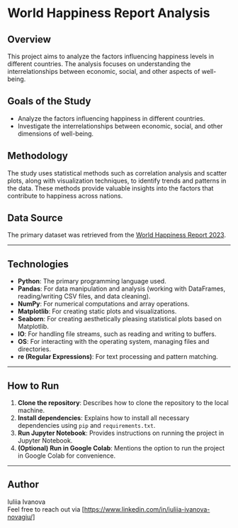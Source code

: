 # World Happiness Report Analysis

## Overview

This project aims to analyze the factors influencing happiness levels in different countries. The analysis focuses on understanding the interrelationships between economic, social, and other aspects of well-being.

## Goals of the Study

- Analyze the factors influencing happiness in different countries.
- Investigate the interrelationships between economic, social, and other dimensions of well-being.

## Methodology

The study uses statistical methods such as correlation analysis and scatter plots, along with visualization techniques, to identify trends and patterns in the data. These methods provide valuable insights into the factors that contribute to happiness across nations.

## Data Source

The primary dataset was retrieved from the [World Happiness Report 2023](https://worldhappiness.report/).

---

## Technologies

- **Python**: The primary programming language used.
- **Pandas**: For data manipulation and analysis (working with DataFrames, reading/writing CSV files, and data cleaning).
- **NumPy**: For numerical computations and array operations.
- **Matplotlib**: For creating static plots and visualizations.
- **Seaborn**: For creating aesthetically pleasing statistical plots based on Matplotlib.
- **IO**: For handling file streams, such as reading and writing to buffers.
- **OS**: For interacting with the operating system, managing files and directories.
- **re (Regular Expressions)**: For text processing and pattern matching.

---

## How to Run

1. **Clone the repository**: Describes how to clone the repository to the local machine.
2. **Install dependencies**: Explains how to install all necessary dependencies using `pip` and `requirements.txt`.
3. **Run Jupyter Notebook**: Provides instructions on running the project in Jupyter Notebook.
4. **(Optional) Run in Google Colab**: Mentions the option to run the project in Google Colab for convenience.

---

## Author
Iuliia Ivanova  
Feel free to reach out via [https://www.linkedin.com/in/iuliia-ivanova-novagiu/]
